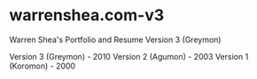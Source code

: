 # warrenshea.com-v3
Warren Shea's Portfolio and Resume Version 3 (Greymon)

Version 3 (Greymon) - 2010
Version 2 (Agumon) - 2003
Version 1 (Koromon) - 2000 
